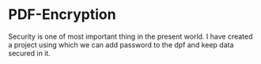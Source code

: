 # PDF-Encryption
Security is one of most important thing in the present world. I have created a project using which we can add password to the dpf and keep data secured in it. 

